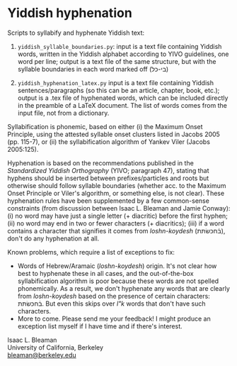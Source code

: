 # Yiddish hyphenation

Scripts to syllabify and hyphenate Yiddish text:

1. `yiddish_syllable_boundaries.py`: input is a text file containing Yiddish words, written in the Yiddish alphabet according to YIVO guidelines, one word per line; output is a text file of the same structure, but with the syllable boundaries in each word marked off (בי-כל)

2. `yiddish_hyphenation_latex.py` input is a text file containing Yiddish sentences/paragraphs (so this can be an article, chapter, book, etc.); output is a .tex file of hyphenated words, which can be included directly in the preamble of a LaTeX document. The list of words comes from the input file, not from a dictionary.

Syllabification is phonemic, based on either (i) the Maximum Onset Principle, using the attested syllable onset clusters listed in Jacobs 2005 (pp. 115-7), or (ii) the syllabification algorithm of Yankev Viler (Jacobs 2005:125).

Hyphenation is based on the recommendations published in the *Standardized Yiddish Orthography* (YIVO; paragraph 47), stating that hyphens should be inserted between prefixes/particles and roots but otherwise should follow syllable boundaries (whether acc. to the Maximum Onset Principle or Viler's algorithm, or something else, is not clear). These hyphenation rules have been supplemented by a few common-sense constraints (from discussion between Isaac L. Bleaman and Jamie Conway): (i) no word may have just a single letter (+ diacritic) before the first hyphen; (ii) no word may end in two or fewer characters (+ diacritics); (iii) if a word contains a character that signifies it comes from *loshn-koydesh* (בֿחכּשׂתּת), don't do any hyphenation at all.

Known problems, which require a list of exceptions to fix:

* Words of Hebrew/Aramaic (*loshn-koydesh*) origin. It's not clear how best to hyphenate these in all cases, and the out-of-the-box syllabification algorithm is poor because these words are not spelled phonemically. As a result, we don't hyphenate any words that are clearly from *loshn-koydesh* based on the presence of certain characters: בֿחכּשׂתּת. But even this skips over *l"k* words that don't have such characters.
* More to come. Please send me your feedback! I might produce an exception list myself if I have time and if there's interest.

Isaac L. Bleaman  
University of California, Berkeley  
bleaman@berkeley.edu  
